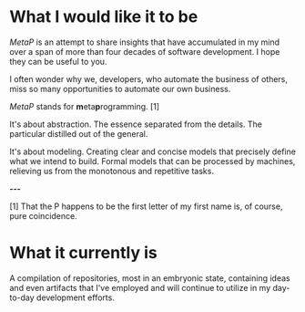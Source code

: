 # What I would like it to be

*MetaP* is an attempt to share insights that have accumulated in my mind over a span of more than four decades of software development. I hope they can be useful to you.

I often wonder why we, developers, who automate the business of others, miss so many opportunities to automate our own business.

*MetaP* stands for **m**eta**p**rogramming. [1]

It's about abstraction. The essence separated from the details. The particular distilled out of the general.

It's about modeling. Creating clear and concise models that precisely define what we intend to build. Formal models that can be processed by machines, relieving us from the monotonous and repetitive tasks.


**---**

[1] That the P happens to be the first letter of my first name is, of course, pure coincidence.



# What it currently is

A compilation of repositories, most in an embryonic state, containing ideas and even artifacts that I've employed and will continue to utilize in my day-to-day development efforts.